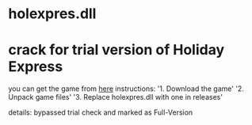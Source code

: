 # holexpres.dll
crack for trial version of Holiday Express  
==========================================

you can get the game from [here](https://www.apunkagames.biz/2015/06/holiday-express-game.html)
instructions:
'1. Download the game'
'2. Unpack game files'
'3. Replace holexpres.dll with one in releases'  

details: bypassed trial check and marked as Full-Version 

